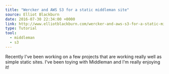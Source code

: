 ```yaml
---
title: "Wercker and AWS S3 for a static middleman site"
source: Elliot Blackburn
date: 2016-07-30 22:34:00 +0000
link: http://www.elliotblackburn.com/wercker-and-aws-s3-for-a-static-middleman-site/
type: Tutorial
tool:
  - middleman
  - s3
---
```

Recently I've been working on a few projects that are working really well as simple static sites. I've been toying with Middleman and I'm really enjoying it!





